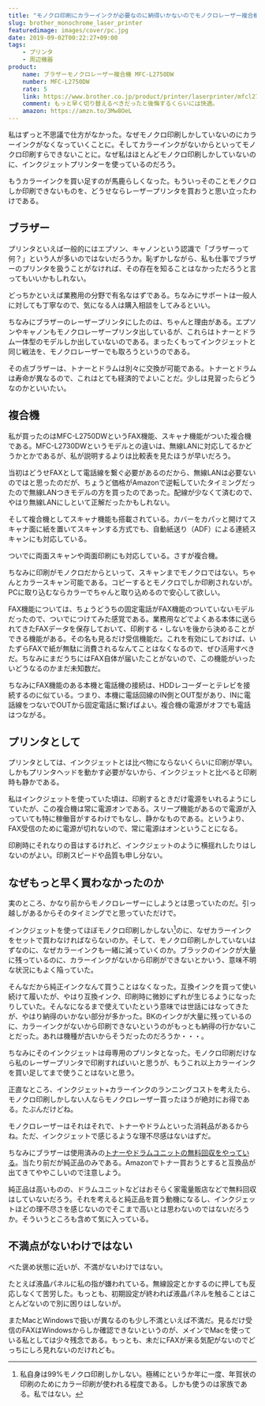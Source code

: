 ```yaml
---
title: "モノクロ印刷にカラーインクが必要なのに納得いかないのでモノクロレーザー複合機買った"
slug: brother_monochrome_laser_printer
featuredimage: images/cover/pc.jpg
date: 2019-09-02T00:22:27+09:00
tags:
    - プリンタ
    - 周辺機器
product:
    name: ブラザーモノクロレーザー複合機 MFC-L2750DW 
    number: MFC-L2750DW
    rate: 5
    link: https://www.brother.co.jp/product/printer/laserprinter/mfcl2750dw/index.aspx
    comment: もっと早く切り替えるべきだったと後悔するくらいには快適。
    amazon: https://amzn.to/3Mw8OeL
---
```


私はずっと不思議で仕方がなかった。なぜモノクロ印刷しかしていないのにカラーインクがなくなっていくことに。そしてカラーインクがないからといってモノクロ印刷すらできないことに。なぜ私はほとんどモノクロ印刷しかしていないのに、インクジェットプリンターを使っているのだろう。

もうカラーインクを買い足すのが馬鹿らしくなった。もういっそのことモノクロしか印刷できないものを、どうせならレーザープリンタを買おうと思い立ったわけである。

<!--more-->

## ブラザー

プリンタといえば一般的にはエプソン、キャノンという認識で「ブラザーって何？」という人が多いのではないだろうか。恥ずかしながら、私も仕事でブラザーのプリンタを扱うことがなければ、その存在を知ることはなかっただろうと言ってもいいかもしれない。

どっちかといえば業務用の分野で有名なはずである。ちなみにサポートは一般人に対しても丁寧なので、気になる人は購入相談をしてみるといい。

ちなみにブラザーのレーザープリンタにしたのは、ちゃんと理由がある。エプソンやキャノンもモノクロレーザープリンタ出しているが、これらはトナーとドラム一体型のモデルしか出していないのである。まったくもってインクジェットと同じ戦法を、モノクロレーザーでも取ろうというのである。

その点ブラザーは、トナーとドラムは別々に交換が可能である。トナーとドラムは寿命が異なるので、これはとても経済的でよいことだ。少しは見習ったらどうなのかといいたい。

## 複合機

私が買ったのはMFC-L2750DWというFAX機能、スキャナ機能がついた複合機である。MFC-L2730DWというモデルとの違いは、無線LANに対応してるかどうかとかであるが、私が説明するよりは比較表を見たほうが早いだろう。

当初はどうせFAXとして電話線を繋ぐ必要があるのだから、無線LANは必要ないのではと思ったのだが、ちょうど価格がAmazonで逆転していたタイミングだったので無線LANつきモデルの方を買ったのであった。配線が少なくて済むので、やはり無線LANにしといて正解だったかもしれない。

そして複合機としてスキャナ機能も搭載されている。カバーをカパッと開けてスキャナ面に紙を置いてスキャンする方式でも、自動紙送り（ADF）による連続スキャンにも対応している。

ついでに両面スキャンや両面印刷にも対応している。さすが複合機。

ちなみに印刷がモノクロだからといって、スキャンまでモノクロではない。ちゃんとカラースキャン可能である。コピーするとモノクロでしか印刷されないが。PCに取り込むならカラーでちゃんと取り込めるので安心して欲しい。

FAX機能については、ちょうどうちの固定電話がFAX機能のついていないモデルだったので、ついでにつけてみた感覚である。業務用などでよくある本体に送られてきたFAXデータを保存しておいて、印刷する・しないを後から決めることができる機能がある。その名も見るだけ受信機能だ。これを有効にしておけば、いたずらFAXで紙が無駄に消費されるなんてことはなくなるので、ぜひ活用すべきだ。ちなみにまだうちにはFAX自体が届いたことがないので、この機能がいったいどうなるのかまだ未知数だ。

ちなみにFAX機能のある本機と電話機の接続は、HDDレコーダーとテレビを接続するのに似ている。つまり、本機に電話回線のIN側とOUT型があり、INに電話線をつないでOUTから固定電話に繋げばよい。複合機の電源がオフでも電話はつながる。

## プリンタとして

プリンタとしては、インクジェットとは比べ物にならないくらいに印刷が早い。しかもプリンタヘッドを動かす必要がないから、インクジェットと比べると印刷時も静かである。

私はインクジェットを使っていた頃は、印刷するときだけ電源をいれるようにしていたが、この複合機は常に電源オンである。スリープ機能があるので電源が入っていても特に稼働音がするわけでもなし、静かなものである。というより、FAX受信のために電源が切れないので、常に電源はオンということになる。

印刷時にそれなりの音はするけれど、インクジェットのように横揺れしたりはしないのがよい。印刷スピードや品質も申し分ない。

## なぜもっと早く買わなかったのか

実のところ、かなり前からモノクロレーザーにしようとは思っていたのだ。引っ越しがあるからそのタイミングでと思っていただけで。

インクジェットを使ってほぼモノクロ印刷しかしない[^1]のに、なぜカラーインクをセットで買わなければならないのか。そして、モノクロ印刷しかしていないはずなのに、なぜカラーインクも一緒に減っていくのか。ブラックのインクが大量に残っているのに、カラーインクがないから印刷ができないとかいう、意味不明な状況にもよく陥っていた。

そんなだから純正インクなんて買うことはなくなった。互換インクを買って使い続けて履いたが、やはり互換インク、印刷時に微妙にずれが生じるようになったりしていた。そんなになるまで使えていたという意味では世話にはなってきたが、やはり納得のいかない部分が多かった。BKのインクが大量に残っているのに、カラーインクがないから印刷できないというのがもっとも納得の行かないことだった。あれは機種が古いからそうだったのだろうか・・・。

ちなみにそのインクジェットは母専用のプリンタとなった。モノクロ印刷だけなら私のレーザープリンタで印刷すればいいと思うが、もうこれ以上カラーインクを買い足してまで使うことはないと思う。

正直なところ、インクジェット+カラーインクのランニングコストを考えたら、モノクロ印刷しかしない人ならモノクロレーザー買ったほうが絶対にお得である。たぶんだけどね。

モノクロレーザーはそれはそれで、トナーやドラムといった消耗品があるからね。ただ、インクジェットで感じるような理不尽感はないはずだ。

ちなみにブラザーは使用済みの[トナーやドラムユニットの無料回収をやっている](https://www.brother.co.jp/product/support_info/printer/recycle/index.aspx)。当たり前だが純正品のみである。Amazonでトナー買おうとすると互換品が出てきてややこしいので注意しよう。

純正品は高いものの、ドラムユニットなどはおそらく家電量販店などで無料回収はしていないだろう。それを考えると純正品を買う動機になるし、インクジェットほどの理不尽さを感じないのでそこまで高いとは思わないのではないだろうか。そういうところも含めて気に入っている。

## 不満点がないわけではない

べた褒め状態に近いが、不満がないわけではない。

たとえば液晶パネルに私の指が嫌われている。無線設定とかするのに押しても反応しなくて苦労した。もっとも、初期設定が終われば液晶パネルを触ることはことんどないので別に困りはしないが。

またMacとWindowsで扱いが異なるのも少し不満といえば不満だ。見るだけ受信のFAXはWindowsからしか確認できないというのが、メインでMacを使っている私としては少々残念である。もっとも、未だにFAXが来る気配がないのでどっちにしろ見れないのだけれども。

[^1]: 私自身は99%モノクロ印刷しかしない。極稀にというか年に一度、年賀状の印刷のためにカラー印刷が使われる程度である。しかも使うのは家族である。私ではない。